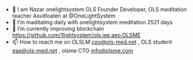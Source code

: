 - 👋 I am Nazar onelightsystem OLS Founder Developer,
 OLS meditation teacher Asvitloaten at @OneLightSystem
- 👀 I’m maditating daily with onelightsystem meditation 2521 days
- 🌱 I’m currently improving blockchain https://github.com/1lightsystem/ols.iee.aeo.OLSME
- 📫 How to reach me on OLSLM ceo@ols-med.net ,   OLS student eae@ols-med.net , olsme CTO info@olsme.com
<!---
OneLightSystem/OneLightSystem
--->
